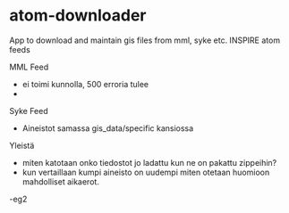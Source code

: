# atom-downloader
App to download and maintain gis files from mml, syke etc. INSPIRE atom feeds

MML Feed
- ei toimi kunnolla, 500 erroria tulee
- 

Syke Feed
- Aineistot samassa gis_data/specific kansiossa

Yleistä
- miten katotaan onko tiedostot jo ladattu kun ne on pakattu zippeihin?
- kun vertaillaan kumpi aineisto on uudempi miten otetaan huomioon mahdolliset aikaerot.

-eg2

